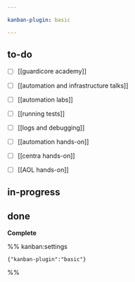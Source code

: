 ```yaml
---

kanban-plugin: basic

---
```


## to-do

- [ ] [[guardicore academy]]
- [ ] [[automation and infrastructure talks]]
- [ ] [[automation labs]]
- [ ] [[running tests]]
- [ ] [[logs and debugging]]
- [ ] [[automation hands-on]]
- [ ] [[centra hands-on]]
- [ ] [[AOL hands-on]]


## in-progress



## done

**Complete**




%% kanban:settings
```
{"kanban-plugin":"basic"}
```
%%